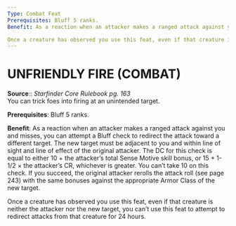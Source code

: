 ```yaml
---
Type: Combat Feat
Prerequisites: Bluff 5 ranks.
Benefit: As a reaction when an attacker makes a ranged attack against you and misses, you can attempt a Bluff check to redirect the attack toward a different target. The new target must be adjacent to you and within line of sight and line of effect of the original attacker. The DC for this check is equal to either 10 + the attacker’s total Sense Motive skill bonus, or 15 + 1-1/2 × the attacker’s CR, whichever is greater. You can’t take 10 on this check. If you succeed, the original attacker rerolls the attack roll (see page 243) with the same bonuses against the appropriate Armor Class of the new target.

Once a creature has observed you use this feat, even if that creature is neither the attacker nor the new target, you can’t use this feat to attempt to redirect attacks from that creature for 24 hours.
---
```

# UNFRIENDLY FIRE (COMBAT)
**Source**:: _Starfinder Core Rulebook pg. 163_  
You can trick foes into firing at an unintended target.

**Prerequisites**: Bluff 5 ranks.

**Benefit**: As a reaction when an attacker makes a ranged attack against you and misses, you can attempt a Bluff check to redirect the attack toward a different target. The new target must be adjacent to you and within line of sight and line of effect of the original attacker. The DC for this check is equal to either 10 + the attacker’s total Sense Motive skill bonus, or 15 + 1-1/2 × the attacker’s CR, whichever is greater. You can’t take 10 on this check. If you succeed, the original attacker rerolls the attack roll (see page 243) with the same bonuses against the appropriate Armor Class of the new target.

Once a creature has observed you use this feat, even if that creature is neither the attacker nor the new target, you can’t use this feat to attempt to redirect attacks from that creature for 24 hours.
